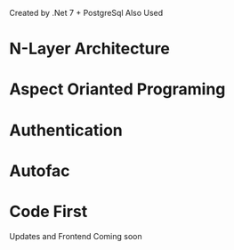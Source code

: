 
Created by .Net 7 + PostgreSql
Also Used
# N-Layer Architecture
# Aspect Orianted Programing
# Authentication
# Autofac
# Code First

Updates and Frontend Coming soon

